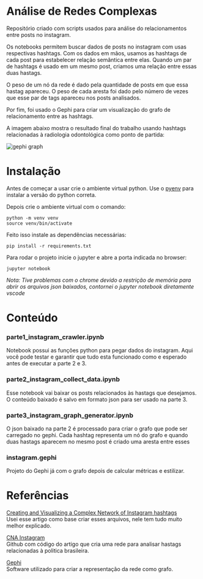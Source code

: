 # Análise de Redes Complexas

Repositório criado com scripts usados para análise do relacionamentos entre posts no instagram. 

Os notebooks permitem buscar dados de posts no instagram com usas respectivas hashtags. Com os dados em mãos, usamos as hashtags de cada post para estabelecer relação semântica entre elas. Quando um par de hashtags é usado em um mesmo post, criamos uma relação entre essas duas hastags. 

O peso de um nó da rede é dado pela quantidade de posts em que essa hastag apareceu. O peso de cada aresta foi dado pelo número de vezes que esse par de tags apareceu nos posts analisados.

Por fim, foi usado o Gephi para criar um visualização do grafo de relacionamento entre as hashtags. 

A imagem abaixo mostra o resultado final do trabalho usando hashtags relacionadas à radiologia odontológica como ponto de partida:

![gephi graph](instagram.png)


# Instalação

Antes de começar a usar crie o ambiente virtual python. Use o [pyenv](https://github.com/pyenv/pyenv-installer) para instalar a versão do python correta. 

Depois crie o ambiente virtual com o comando:

```shell
python -m venv venv
source venv/bin/activate
```

Feito isso instale as dependências necessárias:
```
pip install -r requirements.txt
```

Para rodar o projeto inicie o jupyter e abre a porta indicada no browser:
```
jupyter notebook
```
*Nota: Tive problemas com o chrome devido a restrição de memória para abrir os arquivos json baixados, contornei o jupyter notebook diretamente vscode*

# Conteúdo

### parte1_instagram_crawler.ipynb

Notebook possui as funções python para pegar dados do instagram. Aqui você pode testar e garantir que tudo esta funcionado como e esperado antes de executar a parte 2 e 3.

### parte2_instagram_collect_data.ipynb

Esse notebook vai baixar os posts relacionados às hastags que desejamos. O conteúdo baixado é salvo em formato json para ser usado na parte 3.

### parte3_instagram_graph_generator.ipynb

O json baixado na parte 2 é processado para criar o grafo que pode ser carregado no gephi. Cada hashtag representa um nó do grafo e quando duas hastags aparecem no mesmo post é criado uma aresta entre esses

### instagram.gephi

Projeto do Gephi já com o grafo depois de calcular métricas e estilizar.

# Referências

[Creating and Visualizing a Complex Network of Instagram hashtags](https://medium.com/@marcosacj/creating-and-visualizing-a-complex-network-of-instagram-hashtags-based-on-posts-about-politics-2daf24f31088)\
  Usei esse artigo como base criar esses arquivos, nele tem tudo muito melhor explicado.

[CNA Instagram](https://github.com/marcosacj/cna-instagram)\
Github com código do artigo que cria uma rede para analisar hastags relacionadas à politica brasileira.

[Gephi](https://gephi.org/users/download/)\
Software utilizado para criar a representação da rede como grafo.
